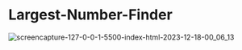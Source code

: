 # Largest-Number-Finder

![screencapture-127-0-0-1-5500-index-html-2023-12-18-00_06_13](https://github.com/Krisheditz03/Largest-Number-Finder/assets/135522095/05a5698e-ba74-493e-ab8e-9068626728de)
